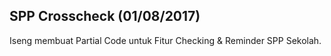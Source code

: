 ## SPP Crosscheck (01/08/2017)
Iseng membuat Partial Code untuk Fitur Checking & Reminder SPP Sekolah.
